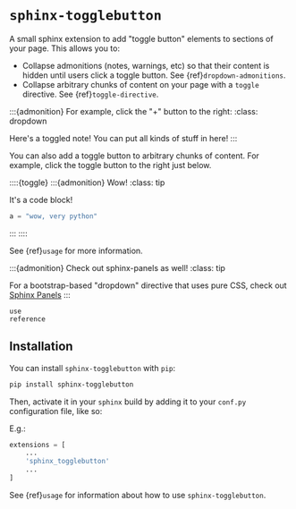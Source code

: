 # `sphinx-togglebutton`

A small sphinx extension to add "toggle button" elements to sections of your page.
This allows you to:

- Collapse admonitions (notes, warnings, etc) so that their content is hidden
  until users click a toggle button. See {ref}`dropdown-admonitions`.
- Collapse arbitrary chunks of content on your page with a `toggle` directive.
  See {ref}`toggle-directive`.

:::{admonition} For example, click the "+" button to the right:
:class: dropdown

Here's a toggled note! You can put all kinds of stuff in here!
:::

You can also add a toggle button to arbitrary chunks of content.
For example, click the toggle button to the right just below.

::::{toggle}
:::{admonition} Wow!
:class: tip

It's a code block!

```python
a = "wow, very python"
```
:::
::::

See {ref}`usage` for more information.

:::{admonition} Check out sphinx-panels as well!
:class: tip

For a bootstrap-based "dropdown" directive that uses pure CSS, check out
[Sphinx Panels](https://sphinx-panels.readthedocs.io/en/latest/#dropdown-usage)
:::

```{toctree}
use
reference
```

## Installation

You can install `sphinx-togglebutton` with `pip`:

```bash
pip install sphinx-togglebutton
```

Then, activate it in your `sphinx` build by adding it to your `conf.py` configuration
file, like so:

E.g.:

```python
extensions = [
    ...
    'sphinx_togglebutton'
    ...
]
```

See {ref}`usage` for information about how to use `sphinx-togglebutton`.
